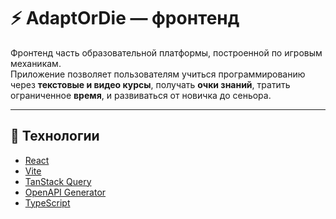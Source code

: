 # ⚡ AdaptOrDie — фронтенд

Фронтенд часть образовательной платформы, построенной по игровым механикам.  
Приложение позволяет пользователям учиться программированию через **текстовые и видео курсы**, получать **очки знаний**, тратить ограниченное **время**, и развиваться от новичка до сеньора.

---

## 🚀 Технологии

- [React](https://react.dev/)
- [Vite](https://vitejs.dev/)
- [TanStack Query](https://tanstack.com/query)
- [OpenAPI Generator](https://openapi-generator.tech/)
- [TypeScript](https://www.typescriptlang.org/)
